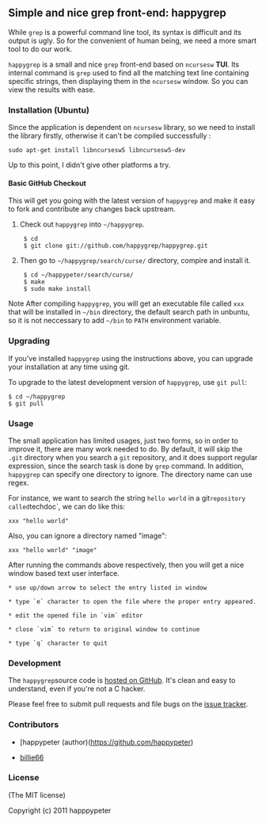 ## Simple and nice grep front-end: happygrep 

While `grep` is a powerful command line tool, its syntax is difficult and its
output is ugly. So for the convenient of human being, we need a more smart
tool to do our work. 

`happygrep` is a small and nice `grep` front-end based on `ncursesw` __TUI__. 
Its internal command is `grep` used to find all the matching text line
containing specific strings, then displaying them in the `ncursesw` window.
So you can view the results with ease.

### Installation (Ubuntu)

Since the application is dependent on `ncursesw` library, so we need to
install the library firstly, otherwise it can't be compiled successfully :
    
    sudo apt-get install libncursesw5 libncursesw5-dev 

Up to this point, I didn't give other platforms a try.

#### Basic GitHub Checkout

This will get you going with the latest version of `happygrep` and make it
easy to fork and contribute any changes back upstream.

1. Check out `happygrep` into `~/happygrep`.

        $ cd
        $ git clone git://github.com/happygrep/happygrep.git 

2. Then go to `~/happygrep/search/curse/` directory, compire and install it.

        $ cd ~/happypeter/search/curse/
        $ make
        $ sudo make install
         
Note After compiling `happygrep`, you will get an executable file called `xxx`
that will be installed in `~/bin` directory, the default search path in
unbuntu, so it is not neccessary to add `~/bin` to `PATH` environment
variable.  

### Upgrading

If you've installed `happygrep` using the instructions above, you can
upgrade your installation at any time using git.

To upgrade to the latest development version of `happygrep`, use `git pull`:

    $ cd ~/happygrep
    $ git pull

### Usage

The small application has limited usages, just two forms, so in order to
improve it, there are many work needed to do. By default, it will skip the 
`.git` directory when you search a `git` repository, and it does support
regular expression, since the search task is done by `grep` command. In
addition, `happygrep` can specify one directory to ignore. The directory name
can use regex. 

For instance, we want to search the string `hello world` in a git` repository called
`techdoc`, we can do like this:

    xxx "hello world"

Also, you can ignore a directory named "image":

    xxx "hello world" "image"

After running the commands above respectively, then you will get a nice window based
text user interface. 

    * use up/down arrow to select the entry listed in window

    * type `e` character to open the file where the proper entry appeared.

    * edit the opened file in `vim` editor

    * close `vim` to return to original window to continue

    * type `q` character to quit 

### Development

The `happygrep`source code is [hosted on
GitHub](https://github.com/happypeter/happygrep). It's clean and easy
to understand, even if you're not a C hacker.

Please feel free to submit pull requests and file bugs on the [issue
tracker](https://github.com/happypeter/happygrep/issues).

### Contributors 

* [happypeter (author)(https://github.com/happypeter)

* [billie66](https://github.com/billie66)

### License

(The MIT license)

Copyright (c) 2011 happpypeter 

